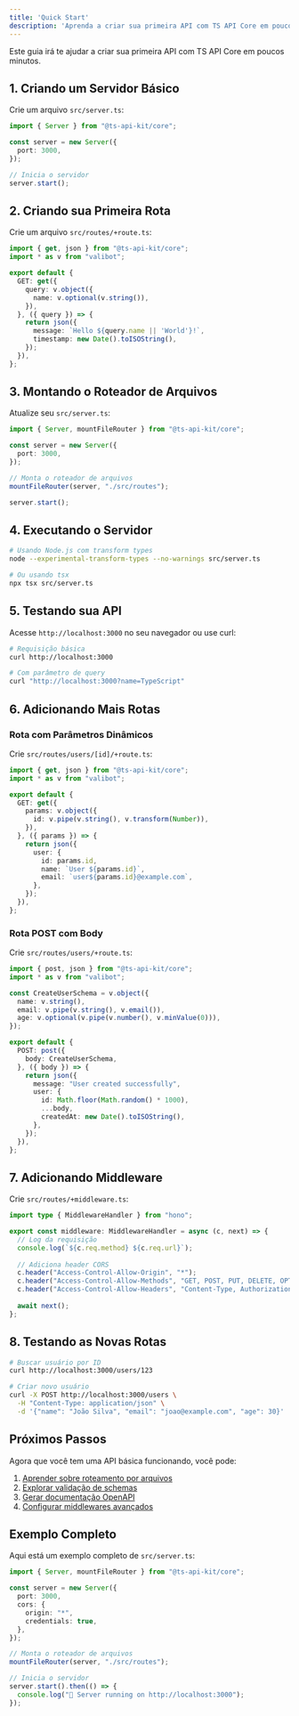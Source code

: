```yaml
---
title: 'Quick Start'
description: 'Aprenda a criar sua primeira API com TS API Core em poucos minutos.'
---
```


Este guia irá te ajudar a criar sua primeira API com TS API Core em poucos minutos.

## 1. Criando um Servidor Básico

Crie um arquivo `src/server.ts`:

```typescript
import { Server } from "@ts-api-kit/core";

const server = new Server({
  port: 3000,
});

// Inicia o servidor
server.start();
```

## 2. Criando sua Primeira Rota

Crie um arquivo `src/routes/+route.ts`:

```typescript
import { get, json } from "@ts-api-kit/core";
import * as v from "valibot";

export default {
  GET: get({
    query: v.object({
      name: v.optional(v.string()),
    }),
  }, ({ query }) => {
    return json({
      message: `Hello ${query.name || 'World'}!`,
      timestamp: new Date().toISOString(),
    });
  }),
};
```

## 3. Montando o Roteador de Arquivos

Atualize seu `src/server.ts`:

```typescript
import { Server, mountFileRouter } from "@ts-api-kit/core";

const server = new Server({
  port: 3000,
});

// Monta o roteador de arquivos
mountFileRouter(server, "./src/routes");

server.start();
```

## 4. Executando o Servidor

```bash
# Usando Node.js com transform types
node --experimental-transform-types --no-warnings src/server.ts

# Ou usando tsx
npx tsx src/server.ts
```

## 5. Testando sua API

Acesse `http://localhost:3000` no seu navegador ou use curl:

```bash
# Requisição básica
curl http://localhost:3000

# Com parâmetro de query
curl "http://localhost:3000?name=TypeScript"
```

## 6. Adicionando Mais Rotas

### Rota com Parâmetros Dinâmicos

Crie `src/routes/users/[id]/+route.ts`:

```typescript
import { get, json } from "@ts-api-kit/core";
import * as v from "valibot";

export default {
  GET: get({
    params: v.object({
      id: v.pipe(v.string(), v.transform(Number)),
    }),
  }, ({ params }) => {
    return json({
      user: {
        id: params.id,
        name: `User ${params.id}`,
        email: `user${params.id}@example.com`,
      },
    });
  }),
};
```

### Rota POST com Body

Crie `src/routes/users/+route.ts`:

```typescript
import { post, json } from "@ts-api-kit/core";
import * as v from "valibot";

const CreateUserSchema = v.object({
  name: v.string(),
  email: v.pipe(v.string(), v.email()),
  age: v.optional(v.pipe(v.number(), v.minValue(0))),
});

export default {
  POST: post({
    body: CreateUserSchema,
  }, ({ body }) => {
    return json({
      message: "User created successfully",
      user: {
        id: Math.floor(Math.random() * 1000),
        ...body,
        createdAt: new Date().toISOString(),
      },
    });
  }),
};
```

## 7. Adicionando Middleware

Crie `src/routes/+middleware.ts`:

```typescript
import type { MiddlewareHandler } from "hono";

export const middleware: MiddlewareHandler = async (c, next) => {
  // Log da requisição
  console.log(`${c.req.method} ${c.req.url}`);
  
  // Adiciona header CORS
  c.header("Access-Control-Allow-Origin", "*");
  c.header("Access-Control-Allow-Methods", "GET, POST, PUT, DELETE, OPTIONS");
  c.header("Access-Control-Allow-Headers", "Content-Type, Authorization");
  
  await next();
};
```

## 8. Testando as Novas Rotas

```bash
# Buscar usuário por ID
curl http://localhost:3000/users/123

# Criar novo usuário
curl -X POST http://localhost:3000/users \
  -H "Content-Type: application/json" \
  -d '{"name": "João Silva", "email": "joao@example.com", "age": 30}'
```

## Próximos Passos

Agora que você tem uma API básica funcionando, você pode:

1. [Aprender sobre roteamento por arquivos](/guides/file-based-routing)
2. [Explorar validação de schemas](/guides/schema-validation)
3. [Gerar documentação OpenAPI](/guides/openapi-generation)
4. [Configurar middlewares avançados](/guides/middleware)

## Exemplo Completo

Aqui está um exemplo completo de `src/server.ts`:

```typescript
import { Server, mountFileRouter } from "@ts-api-kit/core";

const server = new Server({
  port: 3000,
  cors: {
    origin: "*",
    credentials: true,
  },
});

// Monta o roteador de arquivos
mountFileRouter(server, "./src/routes");

// Inicia o servidor
server.start().then(() => {
  console.log("🚀 Server running on http://localhost:3000");
});
```
